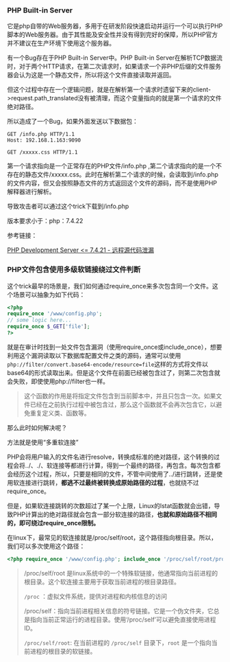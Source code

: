 ### PHP Built-in Server

它是php自带的Web服务器，多用于在研发阶段快速启动并运行一个可以执行PHP脚本的Web服务器。由于其性能及安全性并没有得到完好的保障，所以PHP官方并不建议在生产环境下使用这个服务器。

有一个Bug存在于PHP Built-in Server中。PHP Built-in Server在解析TCP数据流时，对于两个HTTP请求，在第二次请求时，如果请求一个非PHP后缀的文件服务器会认为这是一个静态文件，所以将这个文件直接读取并返回。

但这个过程中存在一个逻辑问题，就是在解析第一个请求时遗留下来的client->request.path_translated没有被清理，而这个变量指向的就是第一个请求的文件绝对路径。

所以造成了一个Bug，如果外面发送以下数据包：

```http
GET /info.php HTTP/1.1
Host: 192.168.1.163:9090

GET /xxxxx.css HTTP/1.1
```

第一个请求指向是一个正常存在的PHP文件/info.php ,第二个请求指向的是一个不存在的静态文件/xxxxx.css。此时在解析第二个请求的时候，会读取到/info.php的文件内容，但又会按照静态文件的方式返回这个文件的源码，而不是使用PHP解释器进行解析。

导致攻击者可以通过这个trick下载到/info.php

版本要求小于：php：7.4.22 

参考链接：

[PHP Development Server <= 7.4.21 - 远程源代码泄漏 ](https://blog.projectdiscovery.io/php-http-server-source-disclosure/)

### PHP文件包含使用多级软链接绕过文件判断

这个trick最早的场景是，我们如何通过require_once来多次包含同一个文件。这个场景可以抽象为如下代码：

```php
<?php
require_once '/www/config.php';
// some logic here...
require_once $_GET['file'];
?>
```

就是在审计时找到一处文件包含漏洞（使用require_once或include_once），想要利用这个漏洞读取以下数据库配置文件之类的源码，通常可以使用`php://filter/convert.base64-encode/resource=file`这样的方式将文件以base64的形式读取出来。但是这个文件在前面已经被包含过了，则第二次包含就会失败，即使使用php://filter也一样。

>这个函数的作用是将指定文件包含到当前脚本中，并且只包含一次。如果文件已经在之前执行过程中被包含过，那么这个函数就不会再次包含它，以避免重复定义类、函数等。

那么此时如何解决呢？

方法就是使用“多重软连接”

PHP会将用户输入的文件名进行resolve，转换成标准的绝对路径，这个转换的过程会将../、./、软连接等都进行计算，得到一个最终的路径，再包含。每次包含都会经历这个过程，所以，只要是相同的文件，不管中间使用了../进行跳转，还是使用软连接进行跳转，**都逃不过最终被转换成原始路径的过程**，也就绕不过require_once。

但是，如果软连接跳转的次数超过了某一个上限，Linux的lstat函数就会出错，导致PHP计算出的绝对路径就会包含一部分软连接的路径，**也就和原始路径不相同的，即可绕过require_once限制。**

在linux下，最常见的软连接就是/proc/self/root，这个路径指向根目录。所以，我们可以多次使用这个路径：

```php
<?php require_once '/www/config.php'; include_once '/proc/self/root/proc/self/root/proc/self/root/proc/self/root/proc/self/root/proc/self/root/proc/self/root/proc/self/root/proc/self/root/proc/self/root/proc/self/root/proc/self/root/proc/self/root/proc/self/root/proc/self/root/proc/self/root/proc/self/root/proc/self/root/proc/self/root/proc/self/root/proc/self/root/proc/self/root/proc/self/root/proc/self/root/proc/self/root/proc/self/root/www/config.php';
```

>/proc/self/root 是linux系统中的一个特殊软链接，他通常指向当前进程的根目录。这个软连接主要用于获取当前进程的根目录路径。
>
>`/proc` ：虚拟文件系统，提供对进程和内核信息的访问
>
>/proc/self：指向当前进程相关信息的符号链接。它是一个伪文件夹，它总是指向当前正常运行的进程目录。使用‘/proc/self’可以避免直接使用进程ID。
>
>`/proc/self/root`: 在当前进程的 `/proc/self` 目录下，`root` 是一个指向当前进程的根目录的软链接。